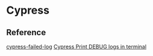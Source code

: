 # Cypress

## Reference
[cypress-failed-log](https://github.com/bahmutov/cypress-failed-log)
[Cypress Print DEBUG logs in terminal](https://docs.cypress.io/guides/guides/debugging.html#Print-DEBUG-logs)